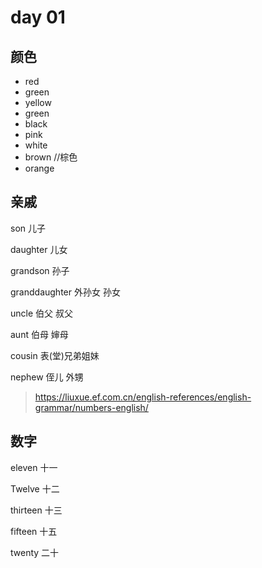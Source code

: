 # day 01

## 颜色
- red
- green
- yellow
- green
- black
- pink
- white
- brown //棕色
- orange

## 亲戚

son 儿子

daughter 儿女

grandson 孙子

granddaughter 外孙女 孙女

uncle 伯父 叔父

aunt 伯母 婶母

cousin 表(堂)兄弟姐妹

nephew 侄儿 外甥

> https://liuxue.ef.com.cn/english-references/english-grammar/numbers-english/
## 数字

eleven 十一

Twelve 十二

thirteen 十三

fifteen 十五

twenty 二十
